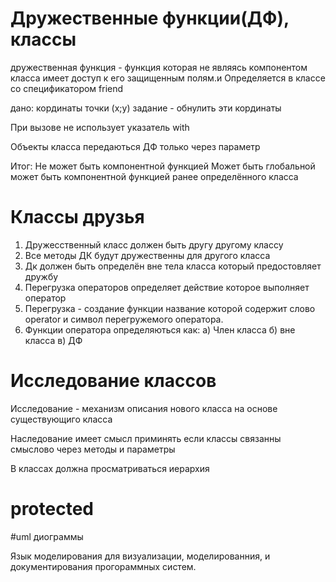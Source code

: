 # Дружественные функции(ДФ), классы

дружественная функция - функция которая не являясь компонентом класса имеет доступ к его защищенным полям.и
Определяется в классе со спецификатором friend

дано: кординаты точки (x;y) задание - обнулить эти кординаты

При вызове не использует указатель with

Объекты класса передаються ДФ только через параметр

Итог:
Не может быть компонентной функцией
Может быть глобальной
может быть компонентной функцией ранее определённого класса

# Классы друзья

1. Дружесственный класс должен быть другу другому классу 
2. Все методы ДК будут дружественны для другого класса
3. Дк должен быть определён вне тела класса который предостовляет дружбу
4. Перегрузка операторов определяет действие которое выполняет оператор
5. Перегрузка - создание функции название которой содержит слово operator и символ перегружемого оператора.
6. Функции оператора определяються как:
а) Член класса
б) вне класса
в) ДФ

# Исследование классов

Исследование - механизм описания нового класса на основе существующиго класса

Наследование имеет смысл приминять если классы связанны смыслово через методы и параметры

В классах должна просматриваться иерархия

# protected 

#uml диограммы

Язык моделирования для визуализации, моделированния, и документирования прогораммных систем.

